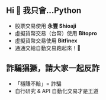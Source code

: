 ## Hi 👋 我只會...Python  
- 股票交易使用 **永豐 Shioaji**  
- 虛擬貨幣交易（台幣）使用 **Bitopro**  
- 虛擬貨幣交易使用 **Bitfinex**  
- 通通交給自動交易跑起來！🚀

## 詐騙猖獗，請大家一起反詐
- 「穩賺不賠」= 詐騙
- 自行研究 & API 自動化交易才是王道
<!--
**newforte/newforte** is a ✨ _special_ ✨ repository because its `README.md` (this file) appears on your GitHub profile.

Here are some ideas to get you started:

- 🔭 I’m currently working on ...
- 🌱 I’m currently learning ...
- 👯 I’m looking to collaborate on ...
- 🤔 I’m looking for help with ...
- 💬 Ask me about ...
- 📫 How to reach me: ...
- 😄 Pronouns: ...
- ⚡ Fun fact: ...
-->
